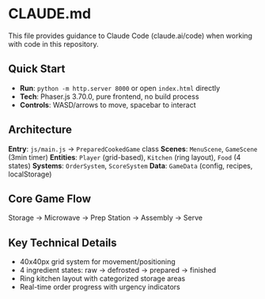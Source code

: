 # CLAUDE.md

This file provides guidance to Claude Code (claude.ai/code) when working with code in this repository.

## Quick Start
- **Run**: `python -m http.server 8000` or open `index.html` directly
- **Tech**: Phaser.js 3.70.0, pure frontend, no build process
- **Controls**: WASD/arrows to move, spacebar to interact

## Architecture
**Entry**: `js/main.js` → `PreparedCookedGame` class
**Scenes**: `MenuScene`, `GameScene` (3min timer)
**Entities**: `Player` (grid-based), `Kitchen` (ring layout), `Food` (4 states)
**Systems**: `OrderSystem`, `ScoreSystem` 
**Data**: `GameData` (config, recipes, localStorage)

## Core Game Flow
Storage → Microwave → Prep Station → Assembly → Serve

## Key Technical Details
- 40x40px grid system for movement/positioning
- 4 ingredient states: raw → defrosted → prepared → finished
- Ring kitchen layout with categorized storage areas
- Real-time order progress with urgency indicators